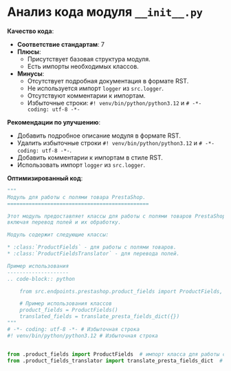 # Анализ кода модуля `__init__.py`

**Качество кода**:

- **Соответствие стандартам**: 7
- **Плюсы**:
    - Присутствует базовая структура модуля.
    - Есть импорты необходимых классов.
- **Минусы**:
    - Отсутствует подробная документация в формате RST.
    - Не используется импорт `logger` из `src.logger`.
    - Отсутствуют комментарии к импортам.
    - Избыточные строки: `#! venv/bin/python/python3.12` и `# -*- coding: utf-8 -*-`

**Рекомендации по улучшению**:

- Добавить подробное описание модуля в формате RST.
- Удалить избыточные строки `#! venv/bin/python/python3.12` и `# -*- coding: utf-8 -*-`.
- Добавить комментарии к импортам в стиле RST.
- Использовать импорт `logger` из `src.logger`.

**Оптимизированный код**:

```python
"""
Модуль для работы с полями товара PrestaShop.
==============================================

Этот модуль предоставляет классы для работы с полями товаров PrestaShop,
включая перевод полей и их обработку.

Модуль содержит следующие классы:

* :class:`ProductFields` - для работы с полями товаров.
* :class:`ProductFieldsTranslator` - для перевода полей.

Пример использования
--------------------
.. code-block:: python

    from src.endpoints.prestashop.product_fields import ProductFields, translate_presta_fields_dict

    # Пример использования классов
    product_fields = ProductFields()
    translated_fields = translate_presta_fields_dict({})
"""
# -*- coding: utf-8 -*- # Избыточная строка
#! venv/bin/python/python3.12 # Избыточная строка


from .product_fields import ProductFields  # импорт класса для работы с полями товаров
from .product_fields_translator import translate_presta_fields_dict  # импорт функции для перевода полей
```